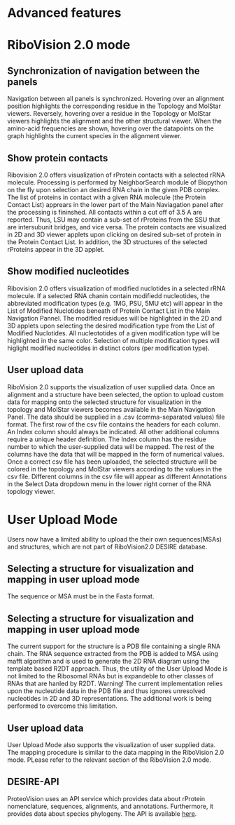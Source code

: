 # Advanced features

# RiboVision 2.0 mode

## Synchronization of navigation between the panels
Navigation between all panels is synchronized. Hovering over an alignment position highlights the corresponding residue in the Topology and MolStar viewers. Reversely, hovering over a residue in the Topology or MolStar viewers highlights the alignment and the other structural viewer. When the amino-acid frequencies are shown, hovering over the datapoints on the graph highlights the current species in the alignment viewer.

## Show protein contacts

Ribovision 2.0 offers visualization of rProtein contacts with a selected rRNA molecule. Processing is performed by NeighborSearch module of Biopython on the fly upon selection an desired RNA chain in the given PDB complex. The list of proteins in contact with a given RNA molecule (the Protein Contact List) apprears in the lower part of the Main Naviagation panel after the processing is fininshed.  All contacts within a cut off of 3.5 A are reported. Thus, LSU may contain a sub-set of rProteins from the SSU that are intersubunit bridges, and vice versa. The protein contacts are visualized in 2D and 3D viewer applets upon clicking on desired sub-set of protein in the Protein Contact List. In addition, the 3D structures of the selected rProteins appear in the 3D applet.  


## Show modified nucleotides

Ribovision 2.0 offers visualization of modified nuclotides in a selected rRNA molecule. If a selected RNA chanin contain modifiedd nucleotides, the abbreviated modification types (e.g. 1MG, PSU, 5MU etc) will appear in the List of Modified Nuclotides beneath of Protein Contact List in the Main Navigation Pannel. The modified residues will be highlighted in the 2D and 3D applets  upon selecting the desired modification type from the List of Modified Nuclotides. All nucleototides of a given modification type will be highlighted in the same color. Selection of multiple modification types will higlight modified nucleotides in distinct colors (per modification type).


## User upload data
RiboVision 2.0  supports the visualization of user supplied data. Once an alignment and a structure have been selected, the option to upload custom data for mapping onto the selected structure for visualization in the topology and MolStar viewers becomes available in the Main Navigation Panel. The data should be supplied in a .csv (comma-separated values) file format. The first row of the csv file contains the headers for each column. An Index column should always be indicated. All other additional columns require a unique header definition. The Index column has the residue number to which the user-supplied data will be mapped. The rest of the columns have the data that will be mapped in the form of numerical values. Once a correct csv file has been uploaded, the selected structure will be colored in the topology and MolStar viewers according to the values in the csv file. Different columns in the csv file will appear as different Annotations in the Select Data dropdown menu in the lower right corner of the RNA topology viewer.

# User Upload Mode 
Users now have a limited ability to upload the their own sequences(MSAs) and structures, which are not part of RiboVision2.0 DESIRE database.
## Selecting a structure for visualization and mapping in user upload mode
The sequence or MSA must be in the Fasta format.  

## Selecting a structure for visualization and mapping in user upload mode
The current support for the structure is a PDB file containing a single RNA chain. The RNA sequence extracted from  the PDB is added  to MSA using mafft algorithm and is used to generate the 2D RNA diagram using the template based R2DT approach. Thus, the utility of the User Upload Mode is not limited to the Ribosomal RNAs but is expandeble to other classes of RNAs that are hanled by R2DT. Warning! The current  implementation relies upon the nucleutide data in the PDB file and thus ignores unresolved nucleotides in 2D and 3D representations. The additional work is being performed to overcome this limitation.

## User upload data
User Upload Mode  also supports the visualization of user supplied data. The mapping procedure is similar to the data mapping in the RiboVision 2.0 mode. PLease refer to the relevant section of the RiboVision 2.0 mode. 


## DESIRE-API
ProteoVision uses an API service which provides data about rProtein nomenclature, sequences, alignments, and annotations. Furthermore, it provides data about species phylogeny. The API is available [here]( https://ribovision2.chemistry.gatech.edu/desire-api/).
